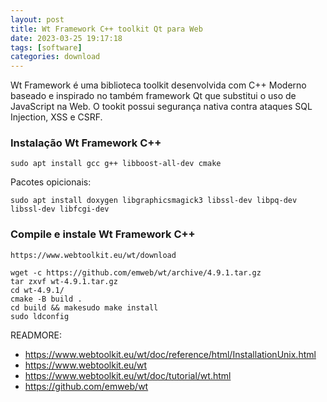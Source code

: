 ```yaml
---
layout: post
title: Wt Framework C++ toolkit Qt para Web
date: 2023-03-25 19:17:18 
tags: [software]
categories: download
---  
```


Wt Framework é uma biblioteca toolkit desenvolvida com C++ Moderno 
baseado e inspirado no também framework Qt que substitui o uso de JavaScript na Web. O tookit possui segurança nativa contra ataques SQL Injection, XSS e CSRF. 

### Instalação Wt Framework C++

	sudo apt install gcc g++ libboost-all-dev cmake

Pacotes opicionais: 

	sudo apt install doxygen libgraphicsmagick3 libssl-dev libpq-dev libssl-dev libfcgi-dev


### Compile e instale Wt Framework C++

	https://www.webtoolkit.eu/wt/download
 
	wget -c https://github.com/emweb/wt/archive/4.9.1.tar.gz
	tar zxvf wt-4.9.1.tar.gz
	cd wt-4.9.1/
	cmake -B build .
	cd build && makesudo make install
	sudo ldconfig

READMORE:

* https://www.webtoolkit.eu/wt/doc/reference/html/InstallationUnix.html
* https://www.webtoolkit.eu/wt 
* https://www.webtoolkit.eu/wt/doc/tutorial/wt.html 
* https://github.com/emweb/wt 


